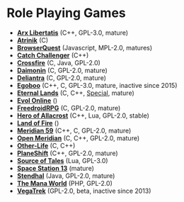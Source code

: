 # Role Playing Games

[comment]: # (start of autogenerated content, do not edit)
- **[Arx Libertatis](arx_libertatis.md)** (C++, GPL-3.0, mature)
- **[Atrinik](atrinik.md)** (C)
- **[BrowserQuest](browserquest.md)** (Javascript, MPL-2.0, matures)
- **[Catch Challenger](catch_challenger.md)** (C++)
- **[Crossfire](crossfire.md)** (C, Java, GPL-2.0)
- **[Daimonin](daimonin.md)** (C, GPL-2.0, mature)
- **[Deliantra](deliantra.md)** (C, GPL-2.0, mature)
- **[Egoboo](egoboo.md)** (C++, C, GPL-3.0, mature, inactive since 2015)
- **[Eternal Lands](eternal_lands.md)** (C, C++, [Special](https://raw.githubusercontent.com/raduprv/Eternal-Lands/master/eternal_lands_license.txt), mature)
- **[Evol Online](evol_online.md)** ()
- **[FreedroidRPG](freedroid.md)** (C, GPL-2.0, mature)
- **[Hero of Allacrost](allacrost.md)** (C++, Lua, GPL-2.0, stable)
- **[Land of Fire](land_of_fire.md)** ()
- **[Meridian 59](meridian59.md)** (C++, C, GPL-2.0, mature)
- **[Open Meridian](open_meridian.md)** (C, C++, GPL-2.0, mature)
- **[Other-Life](other_life.md)** (C, C++)
- **[PlaneShift](planeshift.md)** (C++, GPL-2.0, mature)
- **[Source of Tales](source_of_tales.md)** (Lua, GPL-3.0)
- **[Space Station 13](space_station_13.md)** (mature)
- **[Stendhal](stendhal.md)** (Java, GPL-2.0, mature)
- **[The Mana World](manaworld.md)** (PHP, GPL-2.0)
- **[VegaTrek](vegatrek.md)** (GPL-2.0, beta, inactive since 2013)

[comment]: # (end of autogenerated content)